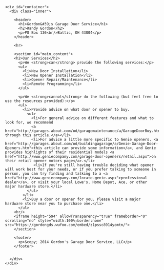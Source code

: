     <div id="container">
      <div class="inner">

        <header>
          <h1>Gordon&#39;s Garage Door Service</h1>
          <h2>Randy Gordon</h2>
          <p>PO Box 136<br/>Baltic, OH 43804</p>
        </header>

        <hr>

        <section id="main_content">
        <h2>Our Services</h2>
          <p>We <strong>can</strong> provide the following services:</p>
          <ul>
            <li>New Door Installation</li>
            <li>New Opener Installation</li>
            <li>Opener Repair/Maintenance</li>
            <li>Remote Programming</li>
          </ul>
          
          <p>We <strong>cannot</strong> do the following (but feel free to use the resources provided):</p>
          <ul>
            <li>Provide advice on what door or opener to buy.
              <ul>
                <li>For general advice on different features and what to look for, we recommend 
                <a href="http://garages.about.com/od/garagemaintenance/a/GarageDoorBuy.htm">reading through this article.</a></li>
                <li>For advice a little more specific to Genie openers, <a href="http://garages.about.com/od/buildingagarage/a/Genie-Garage-Door-Openers.htm">this article can provide some information</a>, and Genie provides highlights of their residential models <a href="http://www.geniecompany.com/garage-door-openers/retail.aspx">on their retail opener motors page</a>.</li>
                 <li>If you're still having trouble deciding what opener will work best for your needs, or if you prefer talking to someone in person, you can try finding and talking to a <a href="http://www.geniecompany.com/locate-genie.aspx">professional dealer</a>, or visit your local Lowe's, Home Depot, Ace, or other major hardware store.</li>
              </ul>
            </li>
            <li>Buy a door or opener for you. Please visit a major hardware store near you to purchase one.</li>
          </ul>
        <hr/>
        <iframe height="594" allowTransparency="true" frameborder="0" scrolling="no" style="width:100%;border:none"  src="https://gordongds.wufoo.com/embed/z1pssc8914yomtn/">
        </section>

        <footer>
          <p>&copy; 2014 Gordon's Garage Door Service, LLC</p>
        </footer>

        
      </div>
    </div>
